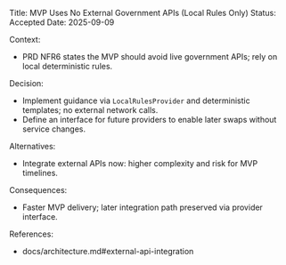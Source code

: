 Title: MVP Uses No External Government APIs (Local Rules Only)
Status: Accepted
Date: 2025-09-09

Context:
- PRD NFR6 states the MVP should avoid live government APIs; rely on local deterministic rules.

Decision:
- Implement guidance via `LocalRulesProvider` and deterministic templates; no external network calls.
- Define an interface for future providers to enable later swaps without service changes.

Alternatives:
- Integrate external APIs now: higher complexity and risk for MVP timelines.

Consequences:
- Faster MVP delivery; later integration path preserved via provider interface.

References:
- docs/architecture.md#external-api-integration

